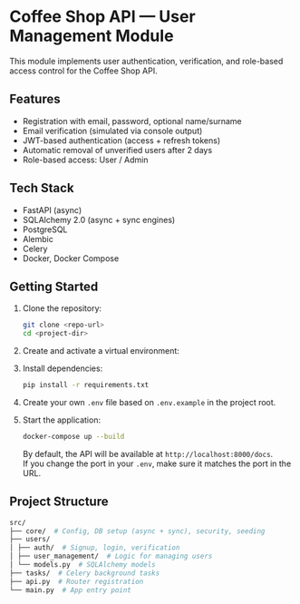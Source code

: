 # Coffee Shop API — User Management Module

This module implements user authentication, verification, and role-based access control for the Coffee Shop API.

## Features

- Registration with email, password, optional name/surname
- Email verification (simulated via console output)
- JWT-based authentication (access + refresh tokens)
- Automatic removal of unverified users after 2 days
- Role-based access: User / Admin

## Tech Stack

- FastAPI (async)
- SQLAlchemy 2.0 (async + sync engines)
- PostgreSQL
- Alembic
- Celery
- Docker, Docker Compose

## Getting Started

1. Clone the repository:

    ```bash
    git clone <repo-url>
    cd <project-dir>
    ```

2. Create and activate a virtual environment:

3. Install dependencies:

    ```bash
    pip install -r requirements.txt
    ```

4. Create your own `.env` file based on `.env.example` in the project root.

5. Start the application:

    ```bash
    docker-compose up --build
    ```

    By default, the API will be available at `http://localhost:8000/docs`.  
    If you change the port in your `.env`, make sure it matches the port in the URL.

## Project Structure

```bash
src/
├── core/  # Config, DB setup (async + sync), security, seeding
├── users/
│ ├── auth/  # Signup, login, verification
│ ├── user_management/  # Logic for managing users
│ └── models.py  # SQLAlchemy models
├── tasks/  # Celery background tasks
├── api.py  # Router registration
└── main.py  # App entry point
```